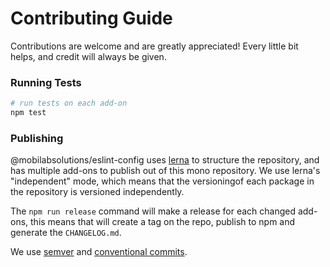 # Contributing Guide

Contributions are welcome and are greatly appreciated! Every little bit helps, and credit will
always be given.

### Running Tests

```bash
# run tests on each add-on
npm test
```

### Publishing

@mobilabsolutions/eslint-config uses [lerna](https://github.com/lerna/lerna) to structure the repository, and has multiple add-ons to publish out of this mono repository.
We use lerna's "independent" mode, which means that the versioningof each package in the repository is versioned independently.

The `npm run release` command will make a release for each changed add-ons, this means that will create a tag on the repo, publish to npm and generate the `CHANGELOG.md`.

We use [semver](https://semver.org/) and [conventional commits](https://conventionalcommits.org/).

